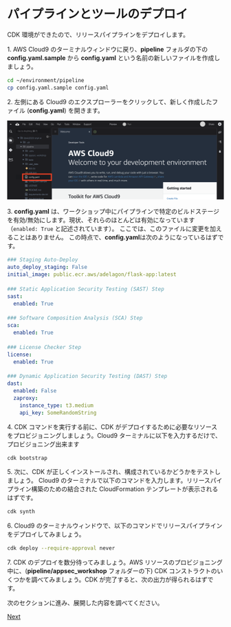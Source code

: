 # パイプラインとツールのデプロイ

CDK 環境ができたので、リリースパイプラインをデプロイします。

1\. AWS Cloud9 のターミナルウィンドウに戻り、**pipeline** フォルダの下の **config.yaml.sample** から **config.yaml** という名前の新しいファイルを作成しましょう。

```bash
cd ~/environment/pipeline
cp config.yaml.sample config.yaml
```

2\. 左側にある Cloud9 のエクスプローラーをクリックして、新しく作成したファイル (**config.yaml**) を開きます。

<img src="/static/images/module2/02_configure-cdk.png">

3\. **config.yaml** は、ワークショップ中にパイプラインで特定のビルドステージを有効/無効にします。現状、それらのほとんどは有効になっています（`enabled: True` と記述されています）。 ここでは、このファイルに変更を加えることはありません。 この時点で、**config.yaml**は次のようになっているはずです。

```yaml
### Staging Auto-Deploy
auto_deploy_staging: False
initial_image: public.ecr.aws/adelagon/flask-app:latest

### Static Application Security Testing (SAST) Step
sast:
  enabled: True

### Software Composition Analysis (SCA) Step
sca:
  enabled: True

### License Checker Step
license:
  enabled: True

### Dynamic Application Security Testing (DAST) Step
dast:
  enabled: False
  zaproxy:
    instance_type: t3.medium
    api_key: SomeRandomString
```

4\. CDK コマンドを実行する前に、CDK がデプロイするために必要なリソース をプロビジョニングしましょう。Cloud9 ターミナルに以下を入力するだけで、プロビジョニング出来ます

```bash
cdk bootstrap
```

5\. 次に、CDK が正しくインストールされ、構成されているかどうかをテストしましょう。 Cloud9 のターミナルで以下のコマンドを入力します。リリースパイプライン構築のための結合された CloudFormation テンプレートが表示されるはずです。

```bash
cdk synth
```

6\. Cloud9 のターミナルウィンドウで、以下のコマンドでリリースパイプラインをデプロイしてみましょう。

```bash
cdk deploy --require-approval never
```

7\. CDK のデプロイを数分待ってみましょう。AWS リソースのプロビジョニング中に、(**pipeline/appsec_workshop** フォルダーの下) CDK コンストラクトのいくつかを調べてみましょう。CDK が完了すると、次の出力が得られるはずです。

次のセクションに進み、展開した内容を調べてください。

[Next](../module2/configure-cdk.md)